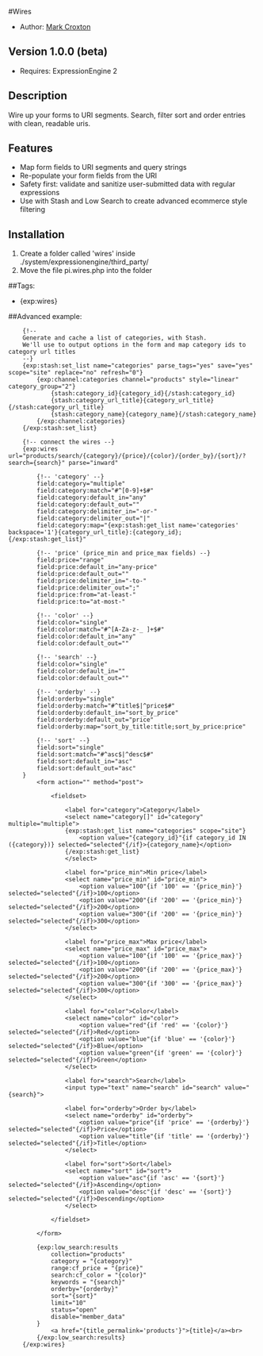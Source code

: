 #Wires

* Author: [Mark Croxton](http://hallmark-design.co.uk/)

## Version 1.0.0 (beta)

* Requires: ExpressionEngine 2

## Description

Wire up your forms to URI segments. Search, filter sort and order entries with clean, readable uris.

## Features

* Map form fields to URI segments and query strings
* Re-populate your form fields from the URI
* Safety first: validate and sanitize user-submitted data with regular expressions 
* Use with Stash and Low Search to create advanced ecommerce style filtering

## Installation

1. Create a folder called 'wires' inside ./system/expressionengine/third_party/
2. Move the file pi.wires.php into the folder

##Tags:

* {exp:wires}

##Advanced example:

		{!-- 
		Generate and cache a list of categories, with Stash.
		We'll use to output options in the form and map category ids to category url titles 
		--}
		{exp:stash:set_list name="categories" parse_tags="yes" save="yes" scope="site" replace="no" refresh="0"}  
			{exp:channel:categories channel="products" style="linear" category_group="2"}
				{stash:category_id}{category_id}{/stash:category_id}
				{stash:category_url_title}{category_url_title}{/stash:category_url_title}
				{stash:category_name}{category_name}{/stash:category_name}
			{/exp:channel:categories}
		{/exp:stash:set_list}

		{!-- connect the wires --}
		{exp:wires url="products/search/{category}/{price}/{color}/{order_by}/{sort}/?search={search}" parse="inward"
			
			{!-- 'category' --}
			field:category="multiple"
			field:category:match="#^[0-9]+$#"
			field:category:default_in="any"
			field:category:default_out=""
			field:category:delimiter_in="-or-"
			field:category:delimiter_out="|"
			field:category:map="{exp:stash:get_list name='categories' backspace='1'}{category_url_title}:{category_id};{/exp:stash:get_list}"

			{!-- 'price' (price_min and price_max fields) --}
			field:price="range"
			field:price:default_in="any-price"
			field:price:default_out=""
			field:price:delimiter_in="-to-"
			field:price:delimiter_out=";"
			field:price:from="at-least-"
			field:price:to="at-most-"

			{!-- 'color' --}
			field:color="single"
			field:color:match="#^[A-Za-z-_ ]+$#"
			field:color:default_in="any"
			field:color:default_out=""

			{!-- 'search' --}
			field:color="single"
			field:color:default_in=""
			field:color:default_out=""

		    {!-- 'orderby' --}
		    field:orderby="single"
		    field:orderby:match="#^title$|^price$#"
		    field:orderby:default_in="sort_by_price"
		    field:orderby:default_out="price"
		    field:orderby:map="sort_by_title:title;sort_by_price:price"

		    {!-- 'sort' --}
		    field:sort="single"
		    field:sort:match="#^asc$|^desc$#"
		    field:sort:default_in="asc"
		    field:sort:default_out="asc"
		}
			<form action="" method="post">

				<fieldset>

					<label for="category">Category</label>
					<select name="category[]" id="category" multiple="multiple">
					{exp:stash:get_list name="categories" scope="site"} 
					   	<option value="{category_id}"{if category_id IN ({category})} selected="selected"{/if}>{category_name}</option>
					{/exp:stash:get_list}
					</select>

					<label for="price_min">Min price</label>
					<select name="price_min" id="price_min">
						<option value="100"{if '100' == '{price_min}'} selected="selected"{/if}>100</option>
						<option value="200"{if '200' == '{price_min}'} selected="selected"{/if}>200</option>
						<option value="300"{if '200' == '{price_min}'} selected="selected"{/if}>300</option>
					</select>

					<label for="price_max">Max price</label>
					<select name="price_max" id="price_max">
						<option value="100"{if '100' == '{price_max}'} selected="selected"{/if}>100</option>
						<option value="200"{if '200' == '{price_max}'} selected="selected"{/if}>200</option>
						<option value="300"{if '300' == '{price_max}'} selected="selected"{/if}>300</option>
					</select>

					<label for="color">Color</label>
					<select name="color" id="color">
						<option value="red"{if 'red' == '{color}'} selected="selected"{/if}>Red</option>
						<option value="blue"{if 'blue' == '{color}'} selected="selected"{/if}>Blue</option>
						<option value="green"{if 'green' == '{color}'} selected="selected"{/if}>Green</option>
					</select>

					<label for="search">Search</label>
					<input type="text" name="search" id="search" value="{search}">

					<label for="orderby">Order by</label>
					<select name="orderby" id="orderby">
						<option value="price"{if 'price' == '{orderby}'} selected="selected"{/if}>Price</option>
						<option value="title"{if 'title' == '{orderby}'} selected="selected"{/if}>Title</option>
					</select>

					<label for="sort">Sort</label>
					<select name="sort" id="sort">
						<option value="asc"{if 'asc' == '{sort}'} selected="selected"{/if}>Ascending</option>
						<option value="desc"{if 'desc' == '{sort}'} selected="selected"{/if}>Descending</option>
					</select>

				</fieldset>

			</form>

			{exp:low_search:results 
		        collection="products"
		        category = "{category}"
		        range:cf_price = "{price}"
		        search:cf_color = "{color}"
		        keywords = "{search}"
		        orderby="{orderby}"
		        sort="{sort}"
		        limit="10"
		        status="open"
		        disable="member_data"
		    }
		        <a href="{title_permalink='products'}">{title}</a><br>
		    {/exp:low_search:results}
		{/exp:wires}